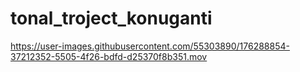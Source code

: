 # tonal_troject_konuganti




https://user-images.githubusercontent.com/55303890/176288854-37212352-5505-4f26-bdfd-d25370f8b351.mov

